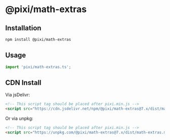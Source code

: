 # @pixi/math-extras

## Installation

```bash
npm install @pixi/math-extras
```

## Usage

```js
import 'pixi/math-extras.ts';
```

## CDN Install

Via jsDelivr:

```html
<!-- This script tag should be placed after pixi.min.js -->
<script src="https://cdn.jsdelivr.net/npm/@pixi/math-extras@7.x/dist/math-extras.min.js"></script>
```

Or via unpkg:

```html
<!-- This script tag should be placed after pixi.min.js -->
<script src="https://unpkg.com/@pixi/math-extras@7.x/dist/math-extras.min.js"></script>
```
